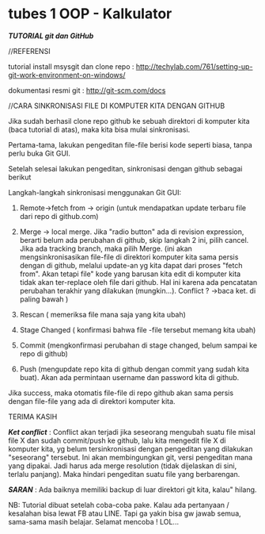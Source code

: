 # tubes 1 OOP - Kalkulator

***TUTORIAL git dan GitHub***

//REFERENSI

tutorial install msysgit dan clone repo : http://techylab.com/761/setting-up-git-work-environment-on-windows/

dokumentasi resmi git : http://git-scm.com/docs


//CARA SINKRONISASI FILE DI KOMPUTER KITA DENGAN GITHUB

Jika sudah berhasil clone repo github ke sebuah direktori di komputer kita (baca tutorial di atas),
maka kita bisa mulai sinkronisasi.

Pertama-tama, lakukan pengeditan file-file berisi kode seperti biasa, tanpa perlu buka Git GUI.

Setelah selesai lakukan pengeditan, sinkronisasi dengan github sebagai berikut

Langkah-langkah sinkronisasi menggunakan Git GUI:

1. Remote->fetch from -> origin (untuk mendapatkan update terbaru file dari repo di github.com)

2. Merge -> local merge. Jika "radio button" ada di revision expression, berarti belum ada perubahan di github, skip langkah 2 ini, pilih cancel. 
Jika ada tracking branch, maka pilih Merge. (ini akan mengsinkronisasikan file-file di direktori komputer kita sama persis dengan di github,
melalui update-an yg kita dapat dari proses "fetch from". Akan tetapi file" kode yang barusan kita edit
di komputer kita tidak akan ter-replace oleh file dari github. Hal ini karena ada pencatatan perubahan
terakhir yang dilakukan (mungkin...). Conflict ? ->baca ket. di paling bawah  )

3. Rescan ( memeriksa file mana saja yang kita ubah)

4. Stage Changed ( konfirmasi bahwa file -file tersebut memang kita ubah)

5. Commit (mengkonfirmasi perubahan di stage changed, belum sampai ke repo di github)

6. Push (mengupdate repo kita di github dengan commit yang sudah kita buat). Akan ada permintaan
	username dan password kita di github.

Jika success, maka otomatis file-file di repo github akan sama persis dengan
file-file yang ada di direktori komputer kita.


TERIMA KASIH

***Ket conflict*** : Conflict akan terjadi jika seseorang mengubah suatu file misal file X dan sudah commit/push
ke github, lalu kita mengedit file X di komputer kita, yg belum tersinkronisasi dengan pengeditan yang dilakukan "seseorang" tersebut. Ini akan membingungkan
git, versi pengeditan mana yang dipakai. Jadi harus ada merge resolution (tidak dijelaskan di sini, terlalu panjang).
Maka hindari pengeditan suatu file yang berbarengan.

***SARAN*** : Ada baiknya memiliki backup di luar direktori git kita, kalau" hilang.

NB: Tutorial dibuat setelah coba-coba pake. Kalau ada pertanyaan / kesalahan  bisa lewat FB atau LINE. Tapi ga yakin bisa gw jawab semua,
 sama-sama masih belajar. Selamat mencoba ! LOL...